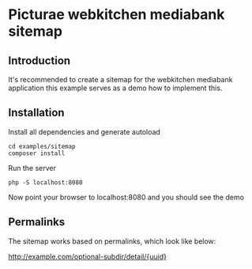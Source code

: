 # Picturae webkitchen mediabank sitemap #

## Introduction ##

It's recommended to create a sitemap for the webkitchen mediabank application
this example serves as a demo how to implement this.

## Installation ##

Install all dependencies and generate autoload

```
cd examples/sitemap
composer install
```

Run the server

```
php -S localhost:8080
```

Now point your browser to localhost:8080 and you should see the demo

## Permalinks ##

The sitemap works based on permalinks, which look like below:

http://example.com/optional-subdir/detail/{uuid}